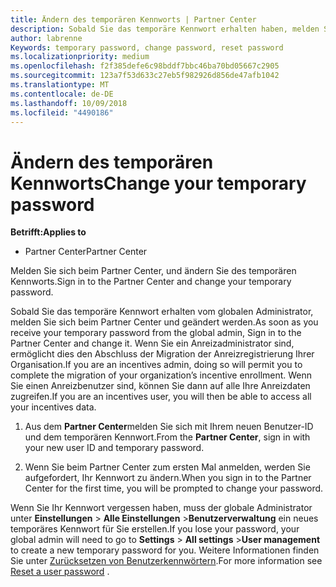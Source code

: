 ```yaml
---
title: Ändern des temporären Kennworts | Partner Center
description: Sobald Sie das temporäre Kennwort erhalten haben, melden Sie sich bei Partner Center an, und ändern Sie es.
author: labrenne
Keywords: temporary password, change password, reset password
ms.localizationpriority: medium
ms.openlocfilehash: f2f385defe6c98bddf7bbc46ba70bd05667c2905
ms.sourcegitcommit: 123a7f53d633c27eb5f982926d856de47afb1042
ms.translationtype: MT
ms.contentlocale: de-DE
ms.lasthandoff: 10/09/2018
ms.locfileid: "4490186"
---
```

# <a name="change-your-temporary-password"></a><span data-ttu-id="2d226-103">Ändern des temporären Kennworts</span><span class="sxs-lookup"><span data-stu-id="2d226-103">Change your temporary password</span></span>

**<span data-ttu-id="2d226-104">Betrifft:</span><span class="sxs-lookup"><span data-stu-id="2d226-104">Applies to</span></span>**

-  <span data-ttu-id="2d226-105">Partner Center</span><span class="sxs-lookup"><span data-stu-id="2d226-105">Partner Center</span></span>

<span data-ttu-id="2d226-106">Melden Sie sich beim Partner Center, und ändern Sie des temporären Kennworts.</span><span class="sxs-lookup"><span data-stu-id="2d226-106">Sign in to the Partner Center and change your temporary password.</span></span>

<span data-ttu-id="2d226-107">Sobald Sie das temporäre Kennwort erhalten vom globalen Administrator, melden Sie sich beim Partner Center und geändert werden.</span><span class="sxs-lookup"><span data-stu-id="2d226-107">As soon as you receive your temporary password from the global admin, Sign in to the Partner Center and change it.</span></span> <span data-ttu-id="2d226-108">Wenn Sie ein Anreizadministrator sind, ermöglicht dies den Abschluss der Migration der Anreizregistrierung Ihrer Organisation.</span><span class="sxs-lookup"><span data-stu-id="2d226-108">If you are an incentives admin, doing so will permit you to complete the migration of your organization’s incentive enrollment.</span></span> <span data-ttu-id="2d226-109">Wenn Sie einen Anreizbenutzer sind, können Sie dann auf alle Ihre Anreizdaten zugreifen.</span><span class="sxs-lookup"><span data-stu-id="2d226-109">If you are an incentives user, you will then be able to access all your incentives data.</span></span>

1.  <span data-ttu-id="2d226-110">Aus dem **Partner Center**melden Sie sich mit Ihrem neuen Benutzer-ID und dem temporären Kennwort.</span><span class="sxs-lookup"><span data-stu-id="2d226-110">From the **Partner Center**, sign in with your new user ID and temporary password.</span></span>

2.  <span data-ttu-id="2d226-111">Wenn Sie beim Partner Center zum ersten Mal anmelden, werden Sie aufgefordert, Ihr Kennwort zu ändern.</span><span class="sxs-lookup"><span data-stu-id="2d226-111">When you sign in to the Partner Center for the first time, you will be prompted to change your password.</span></span>

<span data-ttu-id="2d226-112">Wenn Sie Ihr Kennwort vergessen haben, muss der globale Administrator unter **Einstellungen** > **Alle Einstellungen** >**Benutzerverwaltung** ein neues temporäres Kennwort für Sie erstellen.</span><span class="sxs-lookup"><span data-stu-id="2d226-112">If you lose your password, your global admin will need to go to  **Settings** > **All settings** >**User management** to create a new temporary password for you.</span></span>
<span data-ttu-id="2d226-113">Weitere Informationen finden Sie unter [Zurücksetzen von Benutzerkennwörtern](reset-a-user-password.md).</span><span class="sxs-lookup"><span data-stu-id="2d226-113">For more information see [Reset a user password](reset-a-user-password.md) .</span></span>


 

 



